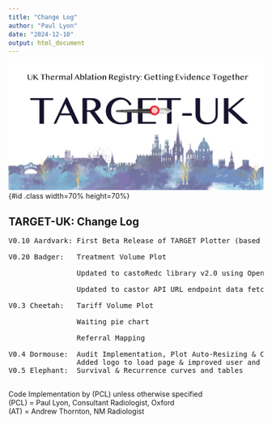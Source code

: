 ```yaml
---
title: "Change Log"
author: "Paul Lyon"
date: "2024-12-10"
output: html_document
---
```


![TARGET-UK](TARGETPlotterLogo.png){#id .class width=70% height=70%}

## TARGET-UK: Change Log
<pre>
V0.10 Aardvark: First Beta Release of TARGET Plotter (based on OxTAR Plotter)<br>
V0.20 Badger:   Treatment Volume Plot<br>
                Updated to castoRedc library v2.0 using OpenAPI to fix write<br>
                Updated to castor API URL endpoint data fetching with paging<br>
V0.3 Cheetah:   Tariff Volume Plot<br>
                Waiting pie chart<br>
                Referral Mapping<br>
V0.4 Dormouse:  Audit Implementation, Plot Auto-Resizing & Code Cleaning/Factoring (AT)
                Added logo to load page & improved user and password txt file security
V0.5 Elephant:  Survival & Recurrence curves and tables

</pre>

Code Implementation by (PCL) unless otherwise specified<br>
(PCL) = Paul Lyon, Consultant Radiologist, Oxford<br>
(AT) = Andrew Thornton, NM Radiologist<br>
